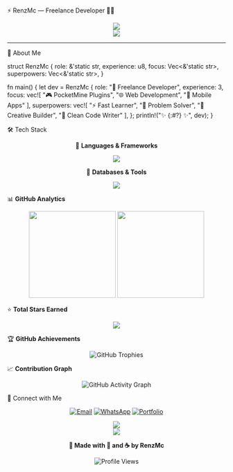 ⚡ RenzMc — Freelance Developer 👋🚀

<div align="center">
  <img src="https://capsule-render.vercel.app/api?type=waving&color=FF1493,FF69B4,FFB6C1,FFCCCB&height=300&section=header&text=RenzMc%20Developer&fontSize=55&fontColor=fff&animation=twinkling&fontAlignY=35&desc=💖%20Crafting%20Code%20Since%202020%20💖&descAlignY=55&descAlign=50"/>
</div>



<div align="center">
  <img src="https://readme-typing-svg.herokuapp.com?font=Poppins&size=30&duration=2500&pause=800&color=FF1493&center=true&vCenter=true&width=800&lines=💖+Freelance+Developer;🌸+PocketMine+Plugin+Creator;✨+Full-Stack+Developer;🦄+Always+Building+Cool+Stuff" />
</div>

---


🌸 About Me

struct RenzMc {
    role: &'static str,
    experience: u8,
    focus: Vec<&'static str>,
    superpowers: Vec<&'static str>,
}

fn main() {
    let dev = RenzMc {
        role: "💖 Freelance Developer",
        experience: 3,
        focus: vec![
            "🎮 PocketMine Plugins", 
            "🌐 Web Development", 
            "📱 Mobile Apps"
        ],
        superpowers: vec![
            "⚡ Fast Learner",
            "🎯 Problem Solver",
            "🦄 Creative Builder",
            "💎 Clean Code Writer"
        ],
    };
    println!("✨ {:#?} ✨", dev);
}



🛠️ Tech Stack

<div align="center">
  


💖 **Languages & Frameworks**

<img src="https://skillicons.dev/icons?i=php,java,kotlin,js,ts,python,react,nextjs&theme=light" />



🌸 **Databases & Tools**

<img src="https://skillicons.dev/icons?i=mysql,firebase,git,github,vscode,figma&theme=light" />



</div>




📊 **GitHub Analytics**

<div align="center">
  <img height="200em" src="https://github-readme-stats.vercel.app/api?username=RenzMc&show_icons=true&theme=radical&include_all_commits=true&count_private=true&bg_color=FF1493&title_color=FFFFFF&icon_color=FFB6C1&text_color=FFFFFF&border_color=FF69B4&border_radius=20"/>
  <img height="200em" src="https://github-readme-stats.vercel.app/api/top-langs/?username=RenzMc&layout=compact&langs_count=8&theme=radical&bg_color=FF1493&title_color=FFFFFF&text_color=FFFFFF&border_color=FF69B4&border_radius=20"/>
</div>




⭐ **Total Stars Earned**

<div align="center">
  <img src="https://github-readme-stats.vercel.app/api?username=RenzMc&show_icons=true&count_private=true&theme=radical&bg_color=FF1493&title_color=FFFFFF&icon_color=FFB6C1&text_color=FFFFFF&border_color=FF69B4&border_radius=20&custom_title=Total%20Stars%20Earned&show=stars" />
</div>




🏆 **GitHub Achievements**

<div align="center">



![GitHub Trophies](https://github-profile-trophy.vercel.app/?username=RenzMc&theme=radical&no-frame=true&no-bg=false&margin-w=4&row=2&column=4&title=Stars,Followers,Commits,Repositories,PullRequest,Issues,MultiLanguage,Experience&bg_color=FF1493)


</div>




📈 **Contribution Graph**

<div align="center">



![GitHub Activity Graph](https://github-readme-activity-graph.vercel.app/graph?username=RenzMc&theme=redical&bg_color=FF1493&color=FFFFFF&line=FFB6C1&point=FFFFFF&area=true&hide_border=false&border_color=FF69B4)


</div>



💌 Connect with Me

<div align="center">



[![Email](https://img.shields.io/badge/💖_Email-FF1493?style=for-the-badge&logo=gmail&logoColor=white&labelColor=FF69B4)](mailto:renzaja11@gmail.com)
[![WhatsApp](https://img.shields.io/badge/🌸_WhatsApp-FF1493?style=for-the-badge&logo=whatsapp&logoColor=white&labelColor=FF69B4)](https://wa.me/6282318222611)
[![Portfolio](https://img.shields.io/badge/✨_Portfolio-FF1493?style=for-the-badge&logo=vercel&logoColor=white&labelColor=FF69B4)](https://renzportofolio-20rknpc0l-renzs-projects-b709d4b0.vercel.app)


</div>


<div align="center">
  <img src="https://readme-typing-svg.herokuapp.com?font=Poppins&size=28&duration=3000&pause=1000&color=FF1493&center=true&vCenter=true&width=800&lines=🌸+Let's+Build+Something+Amazing!;💖+Your+Vision%2C+My+Code;🦄+Creating+Digital+Magic" />
</div>



<div align="center">
  <img src="https://capsule-render.vercel.app/api?type=waving&color=FF1493,FF69B4,FFB6C1,FFCCCB&height=150&section=footer"/>
</div>



<div align="center">



**💌 Made with 💖 and ☕ by RenzMc**


![Profile Views](https://komarev.com/ghpvc/?username=RenzMc&color=FF1493&style=for-the-badge&label=💖+Profile+Views)


</div>
